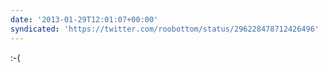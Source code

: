 ```yaml
---
date: '2013-01-29T12:01:07+00:00'
syndicated: 'https://twitter.com/roobottom/status/296228478712426496'
---
```

:-(
